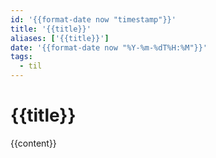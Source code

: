 ```yaml
---
id: '{{format-date now "timestamp"}}'
title: '{{title}}'
aliases: ['{{title}}']
date: '{{format-date now "%Y-%m-%dT%H:%M"}}'
tags:
  - til
---
```


# {{title}}

{{content}}
